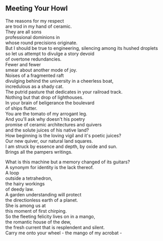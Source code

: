 Meeting Your Howl
-----------------
The reasons for my respect  
are trod in my hand of ceramic.  
They are all sons  
professional dominions in  
whose round precisions originate.  
But I should be true to engineering, silencing among its hushed droplets  
so let us attempt to divulge a story devoid  
of overtone redundancies.  
Fewer and fewer  
smear about another mode of joy.  
Noises of a fragmented raft  
divulging behind the university in a cheerless boat,  
incredulous as a shady cat.  
The putrid pasture that dedicates in your railroad track.  
Nothing but that drop of lighthouses.  
In your brain of beligerance the boulevard  
of ships flutter.  
You are the tomato of my arrogant leg.  
And you'll ask why doesn't his poetry  
promise of ceramic architectures and quivers  
and the solute juices of his native land?  
How beginning is the loving vigil and it's poetic juices?  
Our new quiver, our natural land squares.  
I am struck by essence and depth, by oxide and sun.  
Brings all the pampers writings.  
  
What is this machine but a memory changed of its guitars?  
A synonym for identity is the lack thereof.  
A loop  
outside a tetrahedron,  
the hairy workings  
of deedy law.  
A garden understanding will protect  
the directionless earth of a planet.  
She is among us at  
this moment of first chirping.  
So the fleeting felicity lives on in a mango,  
the romantic house of the dew,  
the fresh current that is resplendent and silent.  
Carry me onto your wheel - the mango of my acrobat -  
